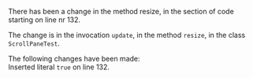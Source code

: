 There has been a change in the method resize, in the section of code starting on line nr 132.
  
The change is in the invocation ```update```, in the method ```resize```, in the class ```ScrollPaneTest```.
  
The following changes have been made:  
Inserted literal ```true``` on line 132.  
